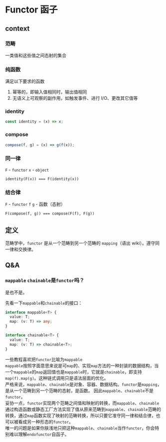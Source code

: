 # Functor 函子

## context

### 范畴

一类值和这些值之间态射的集合

### 纯函数

满足以下要求的函数

1.  幂等的，即输入值相同时，输出值相同
2.  无语义上可观察的副作用，如触发事件、进行 I/O、更改其它值等

### identity

```javascript
const identity = (x) => x;
```

### compose

```javascript
compose(f, g) = (x) => g(f(x));
```

### 同一律

`F` - `functor`
`x` - `object`

```
identity(F(x)) === F(identity(x))
```

### 结合律

`F` - `functor`
`f` `g` - 函数（态射）

```
F(compose(f, g)) === compose(F(f), F(g))
```

## 定义

范畴学中，`functor` 是从一个范畴到另一个范畴的 `mapping`（语出 wiki）。遵守同一律和交换律。

## Q&A

### `mappable` `chainable`是`functor`吗？
是也不是。  

先看一下`mappable`和`chainable`的接口：

```typescript
interface mappable<T> {
  value: T;
  map: (v: T) => any;
}

interface chainable<T> {
  value: T;
  map: (v: T) => chainable<T>;
}
```

一些教程喜欢把`functor`比喻为`mappable`  
`mappable`按照字面意思来说是可`map`的、实现`map`方法的一种封装的数据结构，当一个`mappable`的`map`返回值也是`mappable`时，它就是`chainable`，即支持`map(f).map(g)`。这种链式调用只是语法层面的优化。  
严格来说，`mappable`、`chainable`是对象、容器、数据结构。`functor`是`mapping`，是从一个范畴到另一个范畴的态射，是函数。 因此`mappable`、`chainable`不是`functor`。  
妥协一点，`functor`实现两个范畴之间值和映射的转换，而`mappable`、`chainable`通过构造函数或静态工厂方法实现了值从原来范畴到`mappable`、`chainable`范畴的转换，通过`map`函数实现了映射的范畴转换，所以只要它准守同一律和结合律，也可以被看成另一种形态的`functor`。  
唯一的问题是如果你肤浅地只把这种`mappable`、`chainable`当作`functor`，你会特别难以理解`endofunctor`自函子。


